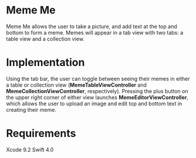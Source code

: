 # Meme Me

Meme Me allows the user to take a picture, and add text at the top and bottom to form a meme. Memes will appear in a tab view with two tabs: a table view and a collection view.


# Implementation 

Using the tab bar, the user can toggle between seeing their memes in either a table or collection view (**MemeTableViewController** and **MemeCollectionViewController**, respectively). Pressing the plus button on the upper right corner of either view launches **MemeEditorViewController**, which allows the user to upload an image and edit top and bottom text in creating their meme. 


# Requirements

Xcode 9.2
Swift 4.0
